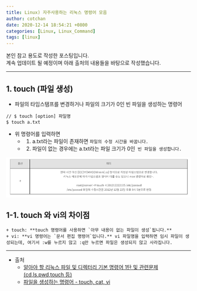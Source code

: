 ```yaml
---
title: Linux) 자주사용하는 리눅스 명령어 모음
author: cotchan 
date: 2020-12-14 18:54:21 +0800 
categories: [Linux, Linux_Command]
tags: [linux]
---
```



본인 참고 용도로 작성한 포스팅입니다.    
계속 업데이트 될 예정이며 아래 출처의 내용들을 바탕으로 작성했습니다.        


---


## 1. touch (파일 생성)

+ 파일의 타임스탬프를 변경하거나 파일의 크기가 0인 빈 파일을 생성하는 명령어

```terminal
// $ touch [option] 파일명
$ touch a.txt
```

+ 위 명령어를 입력하면
	+ 1. a.txt라는 파일이 존재하면 `파일의 수정 시간을 바꿉니다.`
	+ 2. 파일이 없는 경우에는 a.txt라는 파일 크기가 0인` 빈 파일을 생성합니다.` 

![Desktop View](/assets/img/post/linux/2020-12-14-linux-touch.png)

## 1-1. touch 와 vi의 차이점
    + touch: **touch 명령어를 사용하면 `아무 내용이 없는 파일이 생성`됩니다.**
    + vi: **vi 명령어는 `문서 편집 명령어`입니다.** vi 파일명을 입력하면 임시 파일이 생성되는데, 여기서 :w를 누르지 않고 :q만 누르면 파일은 생성되지 않고 사라집니다.



---
+ 출처
	+ [알아야 할 리눅스 파일 및 디렉터리 기본 명령어 1탄 및 관련문제(cd,ls,pwd,touch 등)](https://jhnyang.tistory.com/13?category=815412)
	+ [파일을 생성하는 명령어 - touch, cat, vi](https://kwmblog.tistory.com/8)
